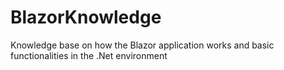 # BlazorKnowledge
Knowledge base on how the Blazor application works and basic functionalities in the .Net environment
